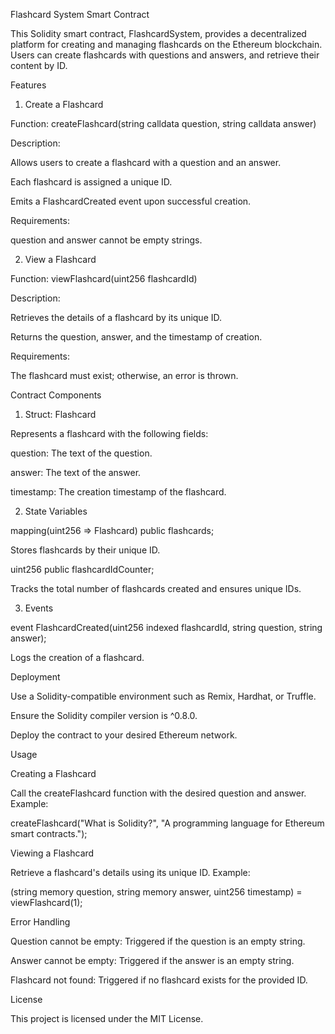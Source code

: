 Flashcard System Smart Contract

This Solidity smart contract, FlashcardSystem, provides a decentralized platform for creating and managing flashcards on the Ethereum blockchain. Users can create flashcards with questions and answers, and retrieve their content by ID.

Features

1. Create a Flashcard

Function: createFlashcard(string calldata question, string calldata answer)

Description:

Allows users to create a flashcard with a question and an answer.

Each flashcard is assigned a unique ID.

Emits a FlashcardCreated event upon successful creation.

Requirements:

question and answer cannot be empty strings.

2. View a Flashcard

Function: viewFlashcard(uint256 flashcardId)

Description:

Retrieves the details of a flashcard by its unique ID.

Returns the question, answer, and the timestamp of creation.

Requirements:

The flashcard must exist; otherwise, an error is thrown.

Contract Components

1. Struct: Flashcard

Represents a flashcard with the following fields:

question: The text of the question.

answer: The text of the answer.

timestamp: The creation timestamp of the flashcard.

2. State Variables

mapping(uint256 => Flashcard) public flashcards;

Stores flashcards by their unique ID.

uint256 public flashcardIdCounter;

Tracks the total number of flashcards created and ensures unique IDs.

3. Events

event FlashcardCreated(uint256 indexed flashcardId, string question, string answer);

Logs the creation of a flashcard.

Deployment

Use a Solidity-compatible environment such as Remix, Hardhat, or Truffle.

Ensure the Solidity compiler version is ^0.8.0.

Deploy the contract to your desired Ethereum network.

Usage

Creating a Flashcard

Call the createFlashcard function with the desired question and answer. Example:

createFlashcard("What is Solidity?", "A programming language for Ethereum smart contracts.");

Viewing a Flashcard

Retrieve a flashcard's details using its unique ID. Example:

(string memory question, string memory answer, uint256 timestamp) = viewFlashcard(1);

Error Handling

Question cannot be empty: Triggered if the question is an empty string.

Answer cannot be empty: Triggered if the answer is an empty string.

Flashcard not found: Triggered if no flashcard exists for the provided ID.

License

This project is licensed under the MIT License.
